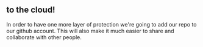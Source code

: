 ##  to the cloud!

In order to have one more layer of protection we're going to add our repo to our github account. This will also make it much easier to share and collaborate with other people.

